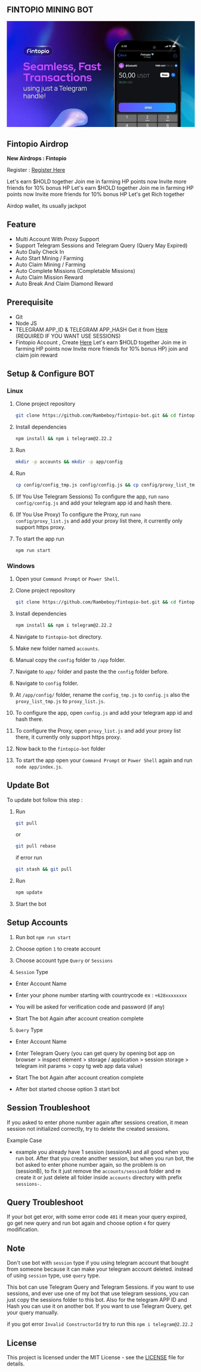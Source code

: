## FINTOPIO MINING BOT

![fintopio](assets/img1.jpg)

## Fintopio Airdrop

**New Airdrops : Fintopio**

Register : [Register Here](https://fintop.io/2uLXyDu5Hi)

Let's earn $HOLD together 
Join me in farming HP points now 
Invite more friends for 10% bonus HP 
Let's earn $HOLD together 
Join me in farming HP points now 
Invite more friends for 10% bonus HP 
Let's get Rich together

Airdop wallet, its usually jackpot

## Feature

- Multi Account With Proxy Support
- Support Telegram Sessions and Telegram Query (Query May Expired)
- Auto Daily Check In
- Auto Start Mining / Farming
- Auto Claim Mining / Farming
- Auto Complete Missions (Completable Missions)
- Auto Claim Mission Reward
- Auto Break And Claim Diamond Reward

## Prerequisite

- Git
- Node JS
- TELEGRAM APP_ID & TELEGRAM APP_HASH Get it from [Here](https://my.telegram.org/auth?to=apps) (REQUIRED IF YOU WANT USE SESSIONS)
- Fintopio Account , Create [Here](https://fintop.io/2uLXyDu5Hi)
Let's earn $HOLD together 
Join me in farming HP points now 
Invite more friends for 10% bonus HP) join and claim join reward

## Setup & Configure BOT

### Linux

1. Clone project repository
  
   ```bash
   git clone https://github.com/Rambeboy/fintopio-bot.git && cd fintopio-bot
   ```

2. Install dependencies
   ```bash
   npm install && npm i telegram@2.22.2
   ```

3. Run
   ```bash
   mkdir -p accounts && mkdir -p app/config
   ```

4. Run
   ```bash
   cp config/config_tmp.js config/config.js && cp config/proxy_list_tmp config/proxy_list.js
   ```

5. (If You Use Telegram Sessions) To configure the app, run `nano config/config.js` and add your telegram app id and hash there.

6. (If You Use Proxy) To configure the Proxy, run `nano config/proxy_list.js` and add your proxy list there, it currently only support https proxy.
 
8. To start the app run
   ```bash
   npm run start
   ```
   
### Windows

1. Open your `Command Prompt` or `Power Shell`.

2. Clone project repository
   ```bash
   git clone https://github.com/Rambeboy/fintopio-bot.git && cd fintopio-bot
   ```

4. Install dependencies
   ```bash
   npm install && npm i telegram@2.22.2
   ```

5. Navigate to `fintopio-bot` directory. 

6. Make new folder named `accounts`.

7. Manual copy the `config` folder to `/app` folder. 

8. Navigate to `app/` folder and paste the the `config` folder before.

9. Navigate to `config` folder.

10. At `/app/config/` folder, rename the `config_tmp.js` to `config.js` also the `proxy_list_tmp.js` to `proxy_list.js`.

11. To configure the app, open `config.js` and add your telegram app id and hash there.

12. To configure the Proxy, open `proxy_list.js` and add your proxy list there, it currently only support https proxy.

13. Now back to the `fintopio-bot` folder

14. To start the app open your `Command Prompt` or `Power Shell` again and run `node app/index.js`.

## Update Bot

To update bot follow this step :

1. Run
   ```bash
   git pull
   ```
   or
   ```bash
   git pull rebase
   ```
   if error run
   ```bash
   git stash && git pull
   ```

2. Run
   ```bash
   npm update
   ```

3. Start the bot

## Setup Accounts

1. Run bot `npm run start`

2. Choose option `1` to create account

3. Choose account type `Query` or `Sessions`

4. `Session` Type

- Enter Account Name

- Enter your phone number starting with countrycode ex : `+628xxxxxxxx`

- You will be asked for verification code and password (if any)

- Start The bot Again after account creation complete

5. `Query` Type

- Enter Account Name

- Enter Telegram Query (you can get query by opening bot app on browser > inspect element > storage / application > session storage > telegram init params > copy tg web app data value)

- Start The bot Again after account creation complete

- After bot started choose option 3 start bot
   

## Session Troubleshoot

If you asked to enter phone number again after sessions creation, it mean session not initialized correctly, try to delete the created sessions. 

Example Case
- example you already have 1 session (sessionA) and all good when you run bot. After that you create another session, but when you run bot, the bot asked to enter phone number again, so the problem is on (sessionB), to fix it just remove the `accounts/sessionB` folder and re create it or just delete all folder inside `accounts` directory with prefix `sessions-`.

## Query Troubleshoot

If your bot get eror, with some error code `401` it mean your query expired, go get new query and run bot again and choose option `4` for query modification. 

## Note

Don't use bot with `session` type if you using telegram account that bought from someone because it can make your telegram account deleted. instead of using `session` type, use `query` type.

This bot can use Telegram Query and Telegram Sessions. if you want to use sessions, and ever use one of my bot that use telegram sessions, you can just copy the sessions folder to this bot. Also for the telegram APP ID and Hash you can use it on another bot. If you want to use Telegram Query, get your query manually.

if you got error `Invalid ConstructorId` try to run this ```npm i telegram@2.22.2```

## License

This project is licensed under the MIT License - see the [LICENSE](LICENSE) file for details.
